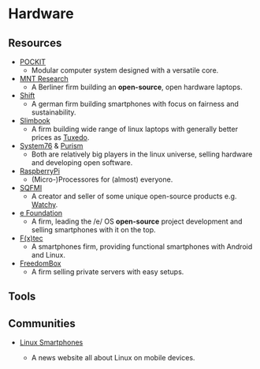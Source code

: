 # Hardware

## Resources

* [POCKIT](https://pockit.ai)
  * Modular computer system designed with a versatile core.
* [MNT Research](https://mntmn.com)
  * A Berliner firm building an **open-source**, open hardware laptops.
* [Shift](https://www.shiftphones.com)
  * A german firm building smartphones with focus on fairness and sustainability.
* [Slimbook](https://slimbook.es)
  * A firm building wide range of linux laptops with generally better prices as [Tuxedo](https://www.tuxedocomputers.com).
* [System76](https://system76.com) & [Purism](https://puri.sm)
  * Both are relatively big players in the linux universe, selling hardware and developing open software.
* [RaspberryPi](https://www.raspberrypi.org)
  * (Micro-)Processores for (almost) everyone.
* [SQFMI](https://sqfmi.com)
  * A creator and seller of some unique open-source products e.g. [Watchy](https://sqfmi.com/work/watchy).
* [e Foundation](https://e.foundation)
  * A firm, leading the /e/ OS **open-source** project development and selling smartphones with it on the top.
* [F(x)tec](https://www.fxtec.com)
  * A smartphones firm, providing functional smartphones with Android and Linux.
* [FreedomBox](https://freedombox.org)
  * A firm selling private servers with easy setups.

## Tools

## Communities

* [Linux Smartphones](https://linuxsmartphones.com)
  
  * A news website all about Linux on mobile devices.
